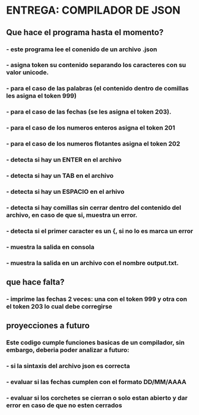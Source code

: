 # ENTREGA: COMPILADOR DE JSON
##
## 

## Que hace el programa hasta el momento?
### - este programa lee el conenido de un archivo .json
### - asigna token su contenido separando los caracteres con su valor unicode.
### - para el caso de las palabras (el contenido dentro de comillas les asigna el token 999)
### - para el caso de las fechas (se les asigna el token 203).
### - para el caso de los numeros enteros asigna el token 201
### - para el caso de los numeros flotantes asigna el token 202
### - detecta si hay un ENTER en el archivo
### - detecta si hay un TAB en el archivo
### - detecta si hay un ESPACIO en el arhivo
### - detecta si hay comillas sin cerrar dentro del contenido del archivo, en caso de que si, muestra un error.
### - detecta si el primer caracter es un {, si no lo es marca un error
### - muestra la salida en consola
### - muestra la salida en un archivo con el nombre output.txt.
##

## que hace falta?
### - imprime las fechas 2 veces: una con el token 999 y otra con el token 203 lo cual debe corregirse
##

## proyecciones a futuro
### Este codigo cumple funciones basicas de un compilador, sin embargo, deberia poder analizar a futuro:
### - si la sintaxis del archivo json es correcta
### - evaluar si las fechas cumplen con el formato DD/MM/AAAA
### - evaluar si los corchetes se cierran o solo estan abierto y dar error en caso de que no esten cerrados
##

